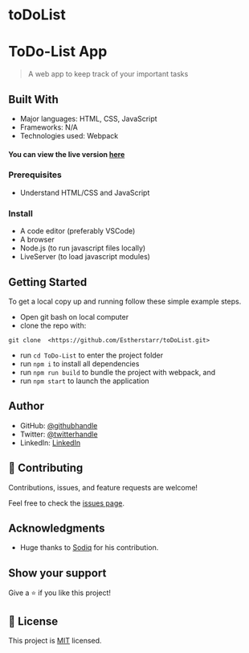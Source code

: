 # toDoList
# ToDo-List App

> A web app to keep track of your important tasks

## Built With

- Major languages: HTML, CSS, JavaScript
- Frameworks: N/A
- Technologies used: Webpack

#### You can view the live version [here](https://estherstarr.github.io/toDoList/)

### Prerequisites

- Understand HTML/CSS and JavaScript

### Install

- A code editor (preferably VSCode)
- A browser
- Node.js (to run javascript files locally)
- LiveServer (to load javascript modules)

## Getting Started

To get a local copy up and running follow these simple example steps.
- Open git bash on local computer
- clone the repo with: 
```
git clone  <https://github.com/Estherstarr/toDoList.git>
```
- run ```cd ToDo-List``` to enter the project folder
- run ```npm i``` to install all dependencies
- run ```npm run build``` to bundle the project with webpack, and
- run ```npm start``` to launch the application

## Author

- GitHub: [@githubhandle](https://github.com/estherstarr)
- Twitter: [@twitterhandle](https://twitter.com/anibeEsther)
- LinkedIn: [LinkedIn](https://www.linkedin.com/in/onwuanibe-onomeh-52300a19a/)



## 🤝 Contributing

Contributions, issues, and feature requests are welcome!

Feel free to check the [issues page](https://github.com/Estherstarr/toDoList/issues).

## Acknowledgments

- Huge thanks to [Sodiq](https://github.com/deyemiobaa) for his contribution.

## Show your support

Give a ⭐️ if you like this project!

## 📝 License

This project is [MIT](LICENSE) licensed.
